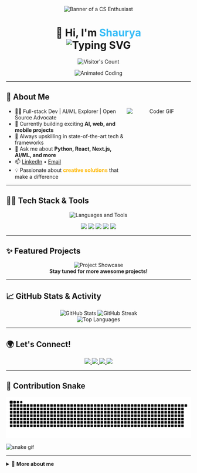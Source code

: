 <!-- Profile README for shaurya1606 -->

<p align="center">
  <img src="https://github.com/shauryasrivastava-1612/shauryasrivastava-1612/blob/main/cartoon-man-wearing-glasses_23-2151136784.webp" alt="Banner of a CS Enthusiast" width="320"/>
</p>

<h1 align="center">
  👋 Hi, I'm <span style="color:#36BCF7;">Shaurya</span><br/>
  <img src="https://readme-typing-svg.demolab.com?font=Poppins&size=28&pause=1000&color=36BCF7&center=true&vCenter=true&width=500&lines=Welcome+to+my+GitHub+Profile!;Full-stack+Developer;AI+%26+ML+Enthusiast;Open+Source+Contributor" alt="Typing SVG" />
</h1>

<p align="center">
  <img src="https://profile-counter.glitch.me/shauryasrivastava-1612/count.svg" alt="Visitor's Count" />
</p>

<!-- Animated Coding GIF: Replace the link below with your uploaded GIF path -->
<p align="center">
  <img src="https://media4.giphy.com/media/v1.Y2lkPTc5MGI3NjExa3dseDFtZWdxZ2phMTJqaG5lanN1dW5odjhkeHVsaXJveWtuYXFxaCZlcD12MV9pbnRlcm5hbF9naWZfYnlfaWQmY3Q9Zw/1vlBgKjXEz1jTtsuiH/giphy.gif" alt="Animated Coding" width="250"/>
</p>

---

## 🚀 About Me

<div align="center">
  <img align="right" src="https://media.giphy.com/media/qgQUggAC3Pfv687qPC/giphy.gif" width="175" height="175" alt="Coder GIF" />
</div>

- 🧑‍💻 Full-stack Dev | AI/ML Explorer | Open Source Advocate
- 🔭 Currently building exciting **AI, web, and mobile projects**
- 🌱 Always upskilling in state-of-the-art tech & frameworks
- 💬 Ask me about **Python, React, Next.js, AI/ML, and more**
- 📫 [LinkedIn](https://www.linkedin.com/in/shaurya1606/) • [Email](mailto:shaurya1606@gmail.com)
- 💡 Passionate about <b style="color:#ffb703;">creative solutions</b> that make a difference

---

## 🧑‍💻 Tech Stack & Tools

<p align="center" style="margin-bottom:10px;">
  <img src="https://skillicons.dev/icons?i=python,js,ts,react,nextjs,nodejs,html,css,tailwind,java,git,github,vscode,figma" alt="Languages and Tools" />
</p>

<p align="center">
  <img src="https://img.shields.io/badge/-AI%2FML-7A1FA2?style=for-the-badge&logo=python&logoColor=white"/>
  <img src="https://img.shields.io/badge/-Web%20Apps-61DAFB?style=for-the-badge&logo=react&logoColor=white"/>
  <img src="https://img.shields.io/badge/-Mobile%20Apps-00C7B7?style=for-the-badge&logo=android&logoColor=white"/>
  <img src="https://img.shields.io/badge/-Cloud-4285F4?style=for-the-badge&logo=googlecloud"/>
  <img src="https://img.shields.io/badge/-Open%20Source-24292F?style=for-the-badge&logo=github"/>
</p>

---

## ✨ Featured Projects

<p align="center">
  <!-- You can add your own project GIF here in the assets folder -->
  <img src="https://github.com/shaurya1606/shaurya1606/assets/984049870/project-showcase.gif" alt="Project Showcase" width="400"/>
  <br/>
  <b>Stay tuned for more awesome projects!</b>
</p>

---

## 📈 GitHub Stats & Activity

<div align="center">
  <img src="https://github-readme-stats.vercel.app/api?username=shaurya1606&show_icons=true&theme=radical" alt="GitHub Stats" height="170"/>
  <img src="https://github-readme-streak-stats.herokuapp.com/?user=shaurya1606&theme=radical" alt="GitHub Streak" height="170"/>
  <br/>
  <img src="https://github-readme-stats.vercel.app/api/top-langs/?username=shaurya1606&layout=compact&theme=radical" alt="Top Languages" height="120"/>
</div>

---

## 🌍 Let's Connect!

<p align="center">
  <a href="https://www.linkedin.com/in/shaurya1606/" target="_blank">
    <img src="https://img.shields.io/badge/LinkedIn-blue?style=for-the-badge&logo=linkedin" />
  </a>
  <a href="mailto:shaurya1606@gmail.com" target="_blank">
    <img src="https://img.shields.io/badge/Gmail-red?style=for-the-badge&logo=gmail&logoColor=white" />
  </a>
  <a href="https://twitter.com/shaurya_1606" target="_blank">
    <img src="https://img.shields.io/badge/Twitter-1DA1F2?style=for-the-badge&logo=twitter&logoColor=white" />
  </a>
  <a href="https://shaurya1606.dev" target="_blank">
    <img src="https://img.shields.io/badge/Portfolio-36BCF7?style=for-the-badge&logo=vercel&logoColor=white" />
  </a>
</p>

---

## 🐍 Contribution Snake

<p align="center">
  <!-- Use the raw.githubusercontent.com link for SVG display -->
    <img src="https://github.com/shaurya1606/shaurya1606/blob/output/github-snake-dark.svg" alt="git hub snake contribution" />
  
  ![snake gif]()
</p>

---

<details>
  <summary>📌 <b>More about me</b></summary>
  <ul>
    <li>⚡ <b>Fun Fact:</b> I blend technology and creativity to solve real-world problems!</li>
    <li>🧠 Always up for a challenge and open to collaboration!</li>
    <li>🎨 In my free time, I enjoy digital art, music, and chess.</li>
    <li>🔗 I love connecting with fellow devs and creators—let's build something awesome!</li>
  </ul>
</details>

<!--
✨ Customization ideas:
- Add animated illustrations from LottieFiles (use a GIF fallback if Lottie doesn't render).
- Consider using GitHub Readme Widgets for latest blog posts, quotes, or achievements.
- Add shields for certifications or communities.
-->
